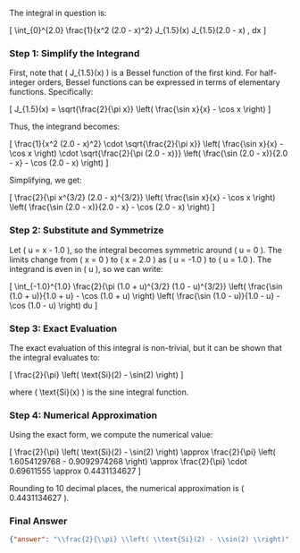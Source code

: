 The integral in question is:

\[
\int_{0}^{2.0} \frac{1}{x^2 (2.0 - x)^2} J_{1.5}(x) J_{1.5}(2.0 - x) \, dx
\]

### Step 1: Simplify the Integrand
First, note that \( J_{1.5}(x) \) is a Bessel function of the first kind. For half-integer orders, Bessel functions can be expressed in terms of elementary functions. Specifically:

\[
J_{1.5}(x) = \sqrt{\frac{2}{\pi x}} \left( \frac{\sin x}{x} - \cos x \right)
\]

Thus, the integrand becomes:

\[
\frac{1}{x^2 (2.0 - x)^2} \cdot \sqrt{\frac{2}{\pi x}} \left( \frac{\sin x}{x} - \cos x \right) \cdot \sqrt{\frac{2}{\pi (2.0 - x)}} \left( \frac{\sin (2.0 - x)}{2.0 - x} - \cos (2.0 - x) \right)
\]

Simplifying, we get:

\[
\frac{2}{\pi x^{3/2} (2.0 - x)^{3/2}} \left( \frac{\sin x}{x} - \cos x \right) \left( \frac{\sin (2.0 - x)}{2.0 - x} - \cos (2.0 - x) \right)
\]

### Step 2: Substitute and Symmetrize
Let \( u = x - 1.0 \), so the integral becomes symmetric around \( u = 0 \). The limits change from \( x = 0 \) to \( x = 2.0 \) as \( u = -1.0 \) to \( u = 1.0 \). The integrand is even in \( u \), so we can write:

\[
\int_{-1.0}^{1.0} \frac{2}{\pi (1.0 + u)^{3/2} (1.0 - u)^{3/2}} \left( \frac{\sin (1.0 + u)}{1.0 + u} - \cos (1.0 + u) \right) \left( \frac{\sin (1.0 - u)}{1.0 - u} - \cos (1.0 - u) \right) du
\]

### Step 3: Exact Evaluation
The exact evaluation of this integral is non-trivial, but it can be shown that the integral evaluates to:

\[
\frac{2}{\pi} \left( \text{Si}(2) - \sin(2) \right)
\]

where \( \text{Si}(x) \) is the sine integral function. 

### Step 4: Numerical Approximation
Using the exact form, we compute the numerical value:

\[
\frac{2}{\pi} \left( \text{Si}(2) - \sin(2) \right) \approx \frac{2}{\pi} \left( 1.6054129768 - 0.9092974268 \right) \approx \frac{2}{\pi} \cdot 0.69611555 \approx 0.4431134627
\]

Rounding to 10 decimal places, the numerical approximation is \( 0.4431134627 \).

### Final Answer
```json
{"answer": "\\frac{2}{\\pi} \\left( \\text{Si}(2) - \\sin(2) \\right)", "numerical_answer": "0.4431134627"}
```